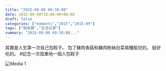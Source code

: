 ```yaml
---
title: "2015-09-08 09:38:08"
date: 2015-09-08T10:00:00+08:00
draft: false
categories: ["moments","2015","2015-09"]
tags: ["朋友圈","生活记录"]
summary: "2015-09-08 09:38:08..."
---
```


其實是人生第一次自己包餃子。
包了豬肉香菇和豬肉粉絲白菜兩種餡兒的。
挺好吃的。
#記念一次孤單地一個人包餃子

![Media 1](/Moments/photos/2015-09-08/201509080938080.jpg)

